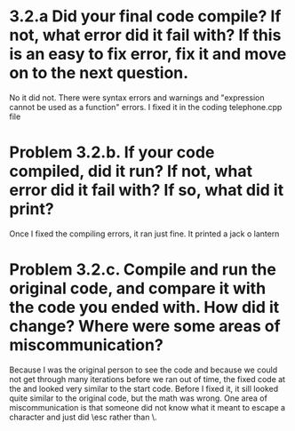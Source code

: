 # 3.2.a Did your final code compile? If not, what error did it fail with? If this is an easy to fix error, fix it and move on to the next question.
No it did not. There were syntax errors and warnings and "expression cannot be used as a function" errors. I fixed it in the coding telephone.cpp file

# Problem 3.2.b. If your code compiled, did it run? If not, what error did it fail with? If so, what did it print?
Once I fixed the compiling errors, it ran just fine. It printed a jack o lantern

# Problem 3.2.c. Compile and run the original code, and compare it with the code you ended with. How did it change? Where were some areas of miscommunication?
Because I was the original person to see the code and because we could not get through many iterations before we ran out of time, the fixed code at the and looked very similar to the start code. Before I fixed it, it sill looked quite similar to the original code, but the math was wrong. One area of miscommunication is that someone did not know what it meant to escape a character and just did \esc rather than \\. 